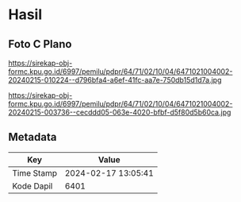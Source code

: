 # Hasil

## Foto C Plano

https://sirekap-obj-formc.kpu.go.id/6997/pemilu/pdpr/64/71/02/10/04/6471021004002-20240215-010224--d796bfa4-a6ef-41fc-aa7e-750db15d1d7a.jpg

https://sirekap-obj-formc.kpu.go.id/6997/pemilu/pdpr/64/71/02/10/04/6471021004002-20240215-003736--cecddd05-063e-4020-bfbf-d5f80d5b60ca.jpg


## Metadata

| Key        | Value               |
| ---------- | ------------------- |
| Time Stamp | 2024-02-17 13:05:41 |
| Kode Dapil | 6401                |



